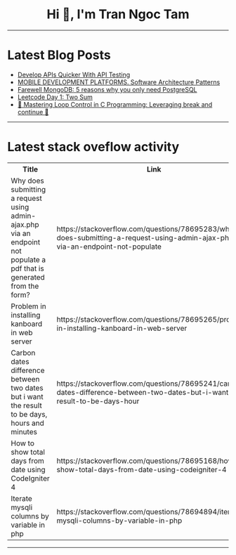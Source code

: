 <h1 align="center">Hi 👋, I'm Tran Ngoc Tam</h1>

---

# Latest Blog Posts 
<!-- BLOG-POST-LIST:START -->
- [Develop APIs Quicker With API Testing](https://dev.to/getambassador2024/develop-apis-quicker-with-api-testing-1122)
- [MOBILE DEVELOPMENT PLATFORMS. Software Architecture Patterns](https://dev.to/oreoluwa_eniola_eaa58bdf3/mobile-development-platforms-software-architecture-patterns-24k4)
- [Farewell MongoDB: 5 reasons why you only need PostgreSQL](https://dev.to/logto/farewell-mongodb-5-reasons-why-you-only-need-postgresql-31l9)
- [Leetcode Day 1: Two Sum](https://dev.to/simona-cancian/leetcode-day-1-two-sum-45fp)
- [🚀 Mastering Loop Control in C Programming: Leveraging break and continue 🌟](https://dev.to/moksh57/mastering-loop-control-in-c-programming-leveraging-break-and-continue-1116)
<!-- BLOG-POST-LIST:END -->

---

# Latest stack oveflow activity
<table>
  <tr><th>Title</th><th>Link</th></tr>
  <!-- STACKOVERFLOW:START --><tr><td>Why does submitting a request using admin-ajax.php via an endpoint not populate a pdf that is generated from the form?</td><td>https://stackoverflow.com/questions/78695283/why-does-submitting-a-request-using-admin-ajax-php-via-an-endpoint-not-populate</td></tr><tr><td>Problem in installing kanboard in web server</td><td>https://stackoverflow.com/questions/78695265/problem-in-installing-kanboard-in-web-server</td></tr><tr><td>Carbon dates difference between two dates but i want the result to be days, hours and minutes</td><td>https://stackoverflow.com/questions/78695241/carbon-dates-difference-between-two-dates-but-i-want-the-result-to-be-days-hour</td></tr><tr><td>How to show total days from date using CodeIgniter 4</td><td>https://stackoverflow.com/questions/78695168/how-to-show-total-days-from-date-using-codeigniter-4</td></tr><tr><td>Iterate mysqli columns by variable in php</td><td>https://stackoverflow.com/questions/78694894/iterate-mysqli-columns-by-variable-in-php</td></tr><!-- STACKOVERFLOW:END -->
</table>

---


